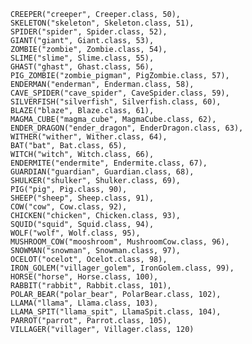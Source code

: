     CREEPER("creeper", Creeper.class, 50),
    SKELETON("skeleton", Skeleton.class, 51),
    SPIDER("spider", Spider.class, 52),
    GIANT("giant", Giant.class, 53),
    ZOMBIE("zombie", Zombie.class, 54),
    SLIME("slime", Slime.class, 55),
    GHAST("ghast", Ghast.class, 56),
    PIG_ZOMBIE("zombie_pigman", PigZombie.class, 57),
    ENDERMAN("enderman", Enderman.class, 58),
    CAVE_SPIDER("cave_spider", CaveSpider.class, 59),
    SILVERFISH("silverfish", Silverfish.class, 60),
    BLAZE("blaze", Blaze.class, 61),
    MAGMA_CUBE("magma_cube", MagmaCube.class, 62),
    ENDER_DRAGON("ender_dragon", EnderDragon.class, 63),
    WITHER("wither", Wither.class, 64),
    BAT("bat", Bat.class, 65),
    WITCH("witch", Witch.class, 66),
    ENDERMITE("endermite", Endermite.class, 67),
    GUARDIAN("guardian", Guardian.class, 68),
    SHULKER("shulker", Shulker.class, 69),
    PIG("pig", Pig.class, 90),
    SHEEP("sheep", Sheep.class, 91),
    COW("cow", Cow.class, 92),
    CHICKEN("chicken", Chicken.class, 93),
    SQUID("squid", Squid.class, 94),
    WOLF("wolf", Wolf.class, 95),
    MUSHROOM_COW("mooshroom", MushroomCow.class, 96),
    SNOWMAN("snowman", Snowman.class, 97),
    OCELOT("ocelot", Ocelot.class, 98),
    IRON_GOLEM("villager_golem", IronGolem.class, 99),
    HORSE("horse", Horse.class, 100),
    RABBIT("rabbit", Rabbit.class, 101),
    POLAR_BEAR("polar_bear", PolarBear.class, 102),
    LLAMA("llama", Llama.class, 103),
    LLAMA_SPIT("llama_spit", LlamaSpit.class, 104),
    PARROT("parrot", Parrot.class, 105),
    VILLAGER("villager", Villager.class, 120)